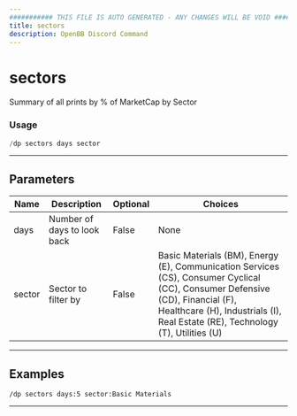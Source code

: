 ```yaml
---
########### THIS FILE IS AUTO GENERATED - ANY CHANGES WILL BE VOID ###########
title: sectors
description: OpenBB Discord Command
---
```


# sectors

Summary of all prints by % of MarketCap by Sector

### Usage

```python wordwrap
/dp sectors days sector
```

---

## Parameters

| Name | Description | Optional | Choices |
| ---- | ----------- | -------- | ------- |
| days | Number of days to look back | False | None |
| sector | Sector to filter by | False | Basic Materials (BM), Energy (E), Communication Services (CS), Consumer Cyclical (CC), Consumer Defensive (CD), Financial (F), Healthcare (H), Industrials (I), Real Estate (RE), Technology (T), Utilities (U) |


---

## Examples

```
/dp sectors days:5 sector:Basic Materials
```

---
